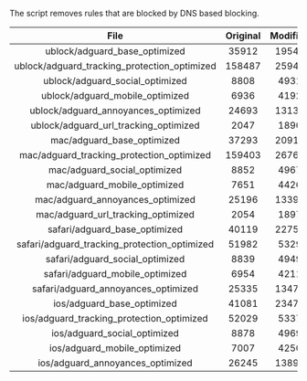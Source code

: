 The script removes rules that are blocked by DNS based blocking.


| File | Original | Modified |
|:----:|:-----:|:-----:|
| ublock/adguard_base_optimized | 35912 | 19548 |
| ublock/adguard_tracking_protection_optimized | 158487 | 25944 |
| ublock/adguard_social_optimized | 8808 | 4931 |
| ublock/adguard_mobile_optimized | 6936 | 4192 |
| ublock/adguard_annoyances_optimized | 24693 | 13137 |
| ublock/adguard_url_tracking_optimized | 2047 | 1890 |
| mac/adguard_base_optimized | 37293 | 20912 |
| mac/adguard_tracking_protection_optimized | 159403 | 26769 |
| mac/adguard_social_optimized | 8852 | 4967 |
| mac/adguard_mobile_optimized | 7651 | 4426 |
| mac/adguard_annoyances_optimized | 25196 | 13396 |
| mac/adguard_url_tracking_optimized | 2054 | 1897 |
| safari/adguard_base_optimized | 40119 | 22758 |
| safari/adguard_tracking_protection_optimized | 51982 | 5329 |
| safari/adguard_social_optimized | 8839 | 4949 |
| safari/adguard_mobile_optimized | 6954 | 4211 |
| safari/adguard_annoyances_optimized | 25335 | 13477 |
| ios/adguard_base_optimized | 41081 | 23479 |
| ios/adguard_tracking_protection_optimized | 52029 | 5337 |
| ios/adguard_social_optimized | 8878 | 4969 |
| ios/adguard_mobile_optimized | 7007 | 4250 |
| ios/adguard_annoyances_optimized | 26245 | 13892 |